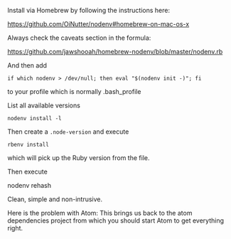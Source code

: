 Install via Homebrew by following the instructions here:

https://github.com/OiNutter/nodenv#homebrew-on-mac-os-x

Always check the caveats section in the formula:

https://github.com/jawshooah/homebrew-nodenv/blob/master/nodenv.rb

And then add

    if which nodenv > /dev/null; then eval "$(nodenv init -)"; fi

to your profile which is normally .bash_profile

List all available versions

    nodenv install -l

Then create a `.node-version` and execute

    rbenv install

which will pick up the Ruby version from the file.

Then execute

  nodenv rehash

Clean, simple and non-intrusive.

Here is the problem with Atom: This brings us back to the atom dependencies project from which you should start Atom to get everything right.
